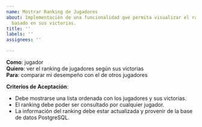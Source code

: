 ```yaml
---
name: Mostrar Ranking de Jugadores
about: Implementación de una funcionalidad que permita visualizar el ranking de jugadores
  basado en sus victorias.
title: ''
labels: ''
assignees: ''

---
```


**Como**: jugador  
**Quiero**: ver el ranking de jugadores según sus victorias  
**Para**: comparar mi desempeño con el de otros jugadores  

**Criterios de Aceptación**:
- Debe mostrarse una lista ordenada con los jugadores y sus victorias.
- El ranking debe poder ser consultado por cualquier jugador.
- La información del ranking debe estar actualizada y provenir de la base de datos PostgreSQL.
